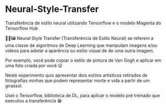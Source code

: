 # Neural-Style-Transfer
Transferência de estilo neural utilizando Tensorflow e o modelo Magenta do Tensorflow Hub

👨‍🎨🖼️ Neural Style Transfer (Transferência de Estilo Neural) se referem a uma classe de algoritmos de Deep Learning que manipulam imagens e/ou vídeos para adotar a aparência ou estilo visual de de uma outra imagem.

Por exemplo, você pode copiar o estilo de pintura de Van Gogh e aplicar em uma foto criada por você 😮

Neste experimento quis apresentar dois estilos artísticos retirados de fotografias minhas que podem representar morte e vida a partir de um girassol.

Usei o Tensorflow, biblioteca de DL, para aplicar o modelo pré treinado que executou a transferência 😁

